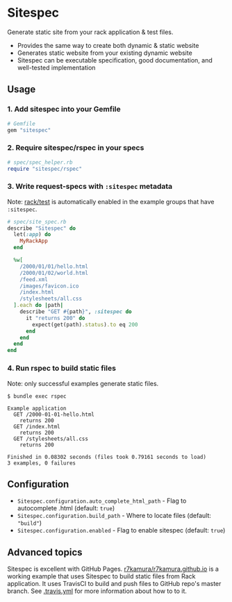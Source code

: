 # Sitespec
Generate static site from your rack application & test files.

* Provides the same way to create both dynamic & static website
* Generates static website from your existing dynamic website
* Sitespec can be executable specification, good documentation, and well-tested implementation

## Usage
### 1. Add sitespec into your Gemfile
```rb
# Gemfile
gem "sitespec"
```

### 2. Require sitespec/rspec in your specs
```rb
# spec/spec_helper.rb
require "sitespec/rspec"
```

### 3. Write request-specs with `:sitespec` metadata
Note: [rack/test](https://github.com/brynary/rack-test) is automatically enabled
in the example groups that have `:sitespec`.

```rb
# spec/site_spec.rb
describe "Sitespec" do
  let(:app) do
    MyRackApp
  end

  %w[
    /2000/01/01/hello.html
    /2000/01/02/world.html
    /feed.xml
    /images/favicon.ico
    /index.html
    /stylesheets/all.css
  ].each do |path|
    describe "GET #{path}", :sitespec do
      it "returns 200" do
        expect(get(path).status).to eq 200
      end
    end
  end
end
```

### 4. Run rspec to build static files
Note: only successful examples generate static files.

```
$ bundle exec rspec

Example application
  GET /2000-01-01-hello.html
    returns 200
  GET /index.html
    returns 200
  GET /stylesheets/all.css
    returns 200

Finished in 0.08302 seconds (files took 0.79161 seconds to load)
3 examples, 0 failures
```

## Configuration
- `Sitespec.configuration.auto_complete_html_path` - Flag to autocomplete .html (default: `true`)
- `Sitespec.configuration.build_path` - Where to locate files (default: `"build"`)
- `Sitespec.configuration.enabled` - Flag to enable sitespec (default: `true`)

## Advanced topics
Sitespec is excellent with GitHub Pages.
[r7kamura/r7kamura.github.io](https://github.com/r7kamura/r7kamura.github.io)
is a working example that uses Sitespec to build static files from Rack application.
It uses TravisCI to build and push files to GitHub repo's master branch.
See [.travis.yml](https://github.com/r7kamura/r7kamura.github.io/blob/source/.travis.yml)
for more information about how to to it.
